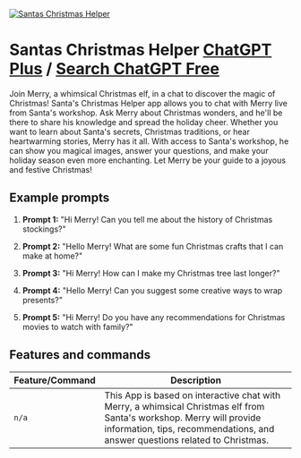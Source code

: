 
[![Santas Christmas Helper](https://files.oaiusercontent.com/file-kA3QBeH9ma6hEZsEPVRGJeNQ?se=2123-10-16T22%3A21%3A50Z&sp=r&sv=2021-08-06&sr=b&rscc=max-age%3D31536000%2C%20immutable&rscd=attachment%3B%20filename%3Db08cd21b-7945-46d6-a306-f8882d27d057.webp&sig=uvZ9d0tduBbwVArzDq302o10PpuGomUYw4UtW7106Ec%3D)](https://chat.openai.com/g/g-CcLnmXFXV-santas-christmas-helper)

# Santas Christmas Helper [ChatGPT Plus](https://chat.openai.com/g/g-CcLnmXFXV-santas-christmas-helper) / [Search ChatGPT Free](https://gptcall.net/index.html#/?search=Santas%20Christmas%20Helper)

Join Merry, a whimsical Christmas elf, in a chat to discover the magic of Christmas! Santa's Christmas Helper app allows you to chat with Merry live from Santa's workshop. Ask Merry about Christmas wonders, and he'll be there to share his knowledge and spread the holiday cheer. Whether you want to learn about Santa's secrets, Christmas traditions, or hear heartwarming stories, Merry has it all. With access to Santa's workshop, he can show you magical images, answer your questions, and make your holiday season even more enchanting. Let Merry be your guide to a joyous and festive Christmas!

## Example prompts

1. **Prompt 1:** "Hi Merry! Can you tell me about the history of Christmas stockings?"

2. **Prompt 2:** "Hello Merry! What are some fun Christmas crafts that I can make at home?"

3. **Prompt 3:** "Hi Merry! How can I make my Christmas tree last longer?"

4. **Prompt 4:** "Hello Merry! Can you suggest some creative ways to wrap presents?"

5. **Prompt 5:** "Hi Merry! Do you have any recommendations for Christmas movies to watch with family?"

## Features and commands

| Feature/Command | Description |
| --- | --- |
| `n/a` | This App is based on interactive chat with Merry, a whimsical Christmas elf from Santa's workshop. Merry will provide information, tips, recommendations, and answer questions related to Christmas. |



